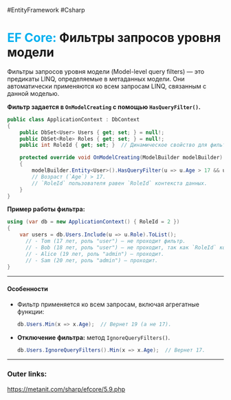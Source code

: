 #EntityFramework #Csharp 
# <font color="#00b0f0">EF Core:</font> Фильтры запросов уровня модели

Фильтры запросов уровня модели (Model-level query filters) — это предикаты LINQ, определяемые в метаданных модели. 
Они автоматически применяются ко всем запросам LINQ, связанным с данной моделью.  
 
**Фильтр задается в `OnModelCreating` с помощью `HasQueryFilter()`.**  
```csharp
public class ApplicationContext : DbContext 
{
    public DbSet<User> Users { get; set; } = null!;
    public DbSet<Role> Roles { get; set; } = null!;
    public int RoleId { get; set; }  // Динамическое свойство для фильтра

    protected override void OnModelCreating(ModelBuilder modelBuilder) 
    {
        modelBuilder.Entity<User>().HasQueryFilter(u => u.Age > 17 && u.RoleId == RoleId);
	    // Возраст (`Age`) > 17.  
		// `RoleId` пользователя равен `RoleId` контекста данных. 
    }
}
```  
 
**Пример работы фильтра:**
```csharp
using (var db = new ApplicationContext() { RoleId = 2 }) 
{
    var users = db.Users.Include(u => u.Role).ToList();
	  // - Tom (17 лет, роль "user") — не проходит фильтр.
	  // - Bob (18 лет, роль "user") — не проходит, так как `RoleId` контекста = 2 (admin).
	  // - Alice (19 лет, роль "admin") — проходит.
	  // - Sam (20 лет, роль "admin") — проходит.
}
```  

---
#### **Особенности**  
- Фильтр применяется ко всем запросам, включая агрегатные функции:  
  ```csharp
  db.Users.Min(x => x.Age);  // Вернет 19 (а не 17).
  ```  
- **Отключение фильтра:** метод `IgnoreQueryFilters()`.  
  ```csharp
  db.Users.IgnoreQueryFilters().Min(x => x.Age);  // Вернет 17.
  ```  

---
### Outer links:
https://metanit.com/sharp/efcore/5.9.php